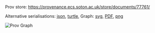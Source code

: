 
Prov store: https://provenance.ecs.soton.ac.uk/store/documents/77761/

Alternative serialisations: [json](https://provenance.ecs.soton.ac.uk/store/documents/77761.json), [turtle](https://provenance.ecs.soton.ac.uk/store/documents/77761.ttl),
Graph: [svg](https://provenance.ecs.soton.ac.uk/store/documents/77761.svg), [PDF](https://provenance.ecs.soton.ac.uk/store/documents/77761.pdf), [png](https://provenance.ecs.soton.ac.uk/store/documents/77761.png)

![Prov Graph](https://provenance.ecs.soton.ac.uk/store/documents/77761.png)

        